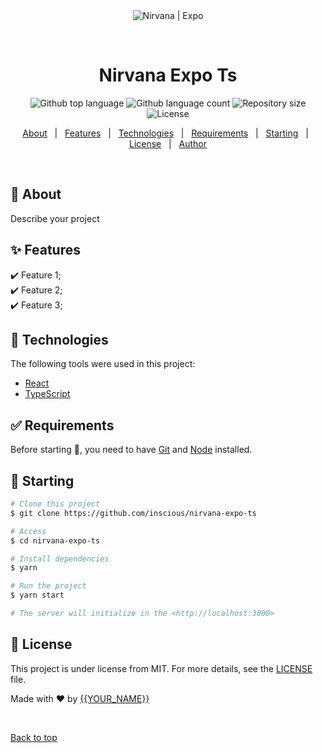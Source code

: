 <div align="center" id="top"> 
  <img src="./.github/app.gif" alt="Nirvana | Expo" />

&#xa0;

  <!-- <a href="https://nirvanaexpots.netlify.app">Demo</a> -->
</div>

<h1 align="center">Nirvana Expo Ts</h1>

<p align="center">
  <img alt="Github top language" src="https://img.shields.io/github/languages/top/inscious/nirvana-expo-ts?color=56BEB8">

  <img alt="Github language count" src="https://img.shields.io/github/languages/count/inscious/nirvana-expo-ts?color=56BEB8">

  <img alt="Repository size" src="https://img.shields.io/github/repo-size/inscious/nirvana-expo-ts?color=56BEB8">

  <img alt="License" src="https://img.shields.io/github/license/inscious/nirvana-expo-ts?color=56BEB8">

  <!-- <img alt="Github issues" src="https://img.shields.io/github/issues/inscious/nirvana-expo-ts?color=56BEB8" /> -->

  <!-- <img alt="Github forks" src="https://img.shields.io/github/forks/inscious/nirvana-expo-ts?color=56BEB8" /> -->

  <!-- <img alt="Github stars" src="https://img.shields.io/github/stars/inscious/nirvana-expo-ts?color=56BEB8" /> -->
</p>

<!-- Status -->

<!-- <h4 align="center">
	🚧  Nirvana Expo Ts 🚀 Under construction...  🚧
</h4>

<hr> -->

<p align="center">
  <a href="#dart-about">About</a> &#xa0; | &#xa0; 
  <a href="#sparkles-features">Features</a> &#xa0; | &#xa0;
  <a href="#rocket-technologies">Technologies</a> &#xa0; | &#xa0;
  <a href="#white_check_mark-requirements">Requirements</a> &#xa0; | &#xa0;
  <a href="#checkered_flag-starting">Starting</a> &#xa0; | &#xa0;
  <a href="#memo-license">License</a> &#xa0; | &#xa0;
  <a href="https://github.com/inscious" target="_blank">Author</a>
</p>

<br>

## :dart: About

Describe your project

## :sparkles: Features

:heavy_check_mark: Feature 1;\
:heavy_check_mark: Feature 2;\
:heavy_check_mark: Feature 3;

## :rocket: Technologies

The following tools were used in this project:

-   [React](https://reactjs.org/)
-   [TypeScript](https://www.typescriptlang.org/)

## :white_check_mark: Requirements

Before starting :checkered_flag:, you need to have [Git](https://git-scm.com) and [Node](https://nodejs.org/en/) installed.

## :checkered_flag: Starting

```bash
# Clone this project
$ git clone https://github.com/inscious/nirvana-expo-ts

# Access
$ cd nirvana-expo-ts

# Install dependencies
$ yarn

# Run the project
$ yarn start

# The server will initialize in the <http://localhost:3000>
```

## :memo: License

This project is under license from MIT. For more details, see the [LICENSE](LICENSE.md) file.

Made with :heart: by <a href="https://github.com/inscious" target="_blank">{{YOUR_NAME}}</a>

&#xa0;

<a href="#top">Back to top</a>
